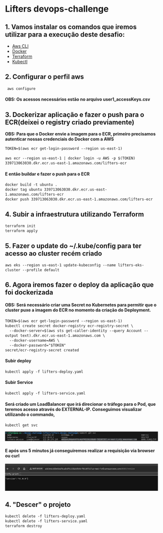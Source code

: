# Lifters devops-challenge 

## 1. Vamos instalar os comandos que iremos utilizar para a execução deste desafio:
- [Aws CLI](https://docs.aws.amazon.com/cli/latest/userguide/getting-started-install.html)
- [Docker](https://docs.docker.com/engine/install/ubuntu/)
- [Terraform](https://developer.hashicorp.com/terraform/tutorials/aws-get-started/install-cli)
- [Kubectl](https://kubernetes.io/docs/tasks/tools/)

## 2. Configurar o perfil aws 

```
 aws configure
```
#### OBS: Os acessos necessários estão no arquivo user1_accessKeys.csv


## 3. Dockerizar aplicação e fazer o push para o ECR(deixei o registry criado previamente)
**OBS: Para que o Docker envie a imagem para o ECR, primeiro precisamos autenticar nossas credenciais do Docker com a AWS**
```
TOKEN=$(aws ecr get-login-password --region us-east-1)

aws ecr --region us-east-1 | docker login -u AWS -p $(TOKEN) 339713063030.dkr.ecr.us-east-1.amazonaws.com/lifters-ecr
```
#### E então buildar e fazer o push para o ECR
```
docker build -t ubuntu .
docker tag ubuntu 339713063030.dkr.ecr.us-east-1.amazonaws.com/lifters-ecr
docker push 339713063030.dkr.ecr.us-east-1.amazonaws.com/lifters-ecr
```

## 4. Subir a infraestrutura utilizando Terraform

```
terraform init
terraform apply
```

## 5. Fazer o update do ~/.kube/config para ter acesso ao cluster recém criado

```
aws eks --region us-east-1 update-kubeconfig --name lifters-eks-cluster --profile default
```

## 6. Agora iremos fazer o deploy da aplicação que foi dockerizada

#### OBS: Será necessário criar uma Secret no Kubernetes para permitir que o cluster puxe a imagem do ECR no momento da criação do Deployment.

```
TOKEN=$(aws ecr get-login-password --region us-east-1)
kubectl create secret docker-registry ecr-registry-secret \
  --docker-server=$(aws sts get-caller-identity --query Account --output text).dkr.ecr.us-east-1.amazonaws.com \
  --docker-username=AWS \
  --docker-password="$TOKEN"
secret/ecr-registry-secret created
```
#### Subir deploy
```
kubectl apply -f lifters-deploy.yaml
```
#### Subir Service
```
kubectl apply -f lifters-service.yaml
```
#### Será criado um LoadBalancer que irá direcionar o tráfego para o Pod, que teremos acesso através do EXTERNAL-IP. Conseguimos visualizar utilizando o commando, 
```
kubectl get svc
```
![Image 2](./imagens/1.png)

#### E após uns 5 minutos já conseguiremos realizar a requisição via browser ou curl

![Image 2](./imagens/2.png)

## 4. "Descer" o projeto

```
kubectl delete -f lifters-deploy.yaml
kubectl delete -f lifters-service.yaml
terraform destroy
```
